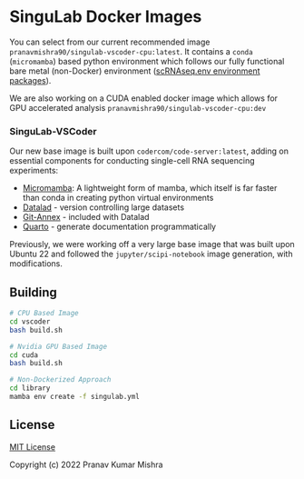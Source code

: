 # SinguLab Docker Images


You can select from our current recommended image `pranavmishra90/singulab-vscoder-cpu:latest`. It contains a `conda` (`micromamba`) based python environment which follows our fully functional bare metal (non-Docker) environment ([scRNAseq.env environment packages](./library/singulab.yml)).

We are also working on a CUDA enabled docker image which allows for GPU accelerated analysis `pranavmishra90/singulab-vscoder-cpu:dev`

### SinguLab-VSCoder

Our new base image is built upon `codercom/code-server:latest`, adding on essential components for conducting single-cell RNA sequencing experiments:

- [Micromamba](https://mamba.readthedocs.io/en/latest/user_guide/micromamba.html#micromamba): A lightweight form of mamba, which itself is far faster than conda in creating python virtual environments
- [Datalad](https://github.com/datalad/datalad) - version controlling large datasets
- [Git-Annex](https://git-annex.branchable.com/) - included with Datalad
- [Quarto](https://quarto.org/) - generate documentation programmatically

Previously, we were working off a very large base image that was built upon Ubuntu 22 and followed the `jupyter/scipi-notebook` image generation, with modifications.

## Building

```sh
# CPU Based Image
cd vscoder
bash build.sh
```

```sh
# Nvidia GPU Based Image
cd cuda
bash build.sh
```

```sh
# Non-Dockerized Approach
cd library
mamba env create -f singulab.yml
```

## License

[MIT License](./LICENSE)

Copyright (c) 2022 Pranav Kumar Mishra
